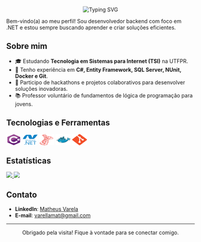 <div align="center">
   <br>
 
   ![Typing SVG](https://readme-typing-svg.demolab.com/?font=Fira+Code&size=30&pause=1000&color=f5f5f5&center=true&width=600&lines=Olá,+sou+o+Matheus!) 
 </div>

Bem-vindo(a) ao meu perfil! Sou desenvolvedor backend com foco em .NET e estou sempre buscando aprender e criar soluções eficientes. 

## Sobre mim

- 🎓 Estudando **Tecnologia em Sistemas para Internet (TSI)** na UTFPR.
- 🚀 Tenho experiência em **C#, Entity Framework, SQL Server, NUnit, Docker e Git**.
- 🤝 Participo de hackathons e projetos colaborativos para desenvolver soluções inovadoras.
- 📚 Professor voluntário de fundamentos de lógica de programação para jovens.

## Tecnologias e Ferramentas
<div style="display: inline_block">
  <img align="center" alt="C#" height="30" width="40" src="https://raw.githubusercontent.com/devicons/devicon/master/icons/csharp/csharp-original.svg">
  <img align="center" alt="DotNet" height="30" width="40" src="https://raw.githubusercontent.com/devicons/devicon/master/icons/dot-net/dot-net-plain-wordmark.svg">
  <img align="center" alt="SQL-Server" height="30" width="40" src="https://raw.githubusercontent.com/devicons/devicon/master/icons/microsoftsqlserver/microsoftsqlserver-plain.svg">
  <img align="center" alt="Docker" height="30" width="40" src="https://raw.githubusercontent.com/devicons/devicon/master/icons/docker/docker-original.svg">
  <img align="center" alt="Git" height="30" width="40" src="https://raw.githubusercontent.com/devicons/devicon/master/icons/git/git-original.svg">
</div>

## Estatísticas
<div>
  <a href="https://github.com/seu-usuario">
    <img height="180em" src="https://github-readme-stats.vercel.app/api?username=seu-usuario&show_icons=true&theme=dracula" />
    <img height="180em" src="https://github-readme-stats.vercel.app/api/top-langs/?username=seu-usuario&layout=compact&theme=dracula" />
  </a>
</div>

## Contato
- **LinkedIn**: [Matheus Varela](https://www.linkedin.com/in/matheus-varella/)
- **E-mail**: varellamat@gmail.com

---
<p align="center">
  Obrigado pela visita! Fique à vontade para se conectar comigo.
</p>
